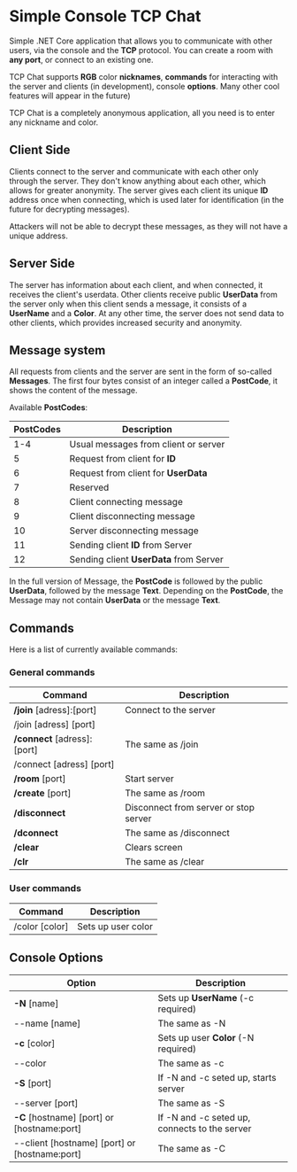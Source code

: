 # Simple Console TCP Chat

Simple .NET Core application that allows you to communicate with other users, via the console and the **TCP** protocol. You can create a room with **any port**, or connect to an existing one.

TCP Chat supports **RGB** color **nicknames**, **commands** for interacting with the server and clients (in development), console **options**. Many other cool features will appear in the future)

TCP Chat is a completely anonymous application, all you need is to enter any nickname and color.

## Client Side

Clients connect to the server and communicate with each other only through the server. They don't know anything about each other, which allows for greater anonymity. The server gives each client its unique **ID** address once when connecting, which is used later for identification (in the future for decrypting messages). 

Attackers will not be able to decrypt these messages, as they will not have a unique address.

## Server Side

The server has information about each client, and when connected, it receives the client's userdata. Other clients receive public **UserData** from the server only when this client sends a message, it consists of a **UserName** and a **Color**. At any other time, the server does not send data to other clients, which provides increased security and anonymity.

## Message system

All requests from clients and the server are sent in the form of so-called **Messages**. The first four bytes consist of an integer called a **PostCode**, it shows the content of the message.

Available **PostCodes**:

|PostCodes|Description|
|--|--|
|1-4|Usual messages from client or server|
|5| Request from client for **ID**|
|6|Request from client for **UserData**|
|7|Reserved|
|8|Client connecting message|
|9|Client disconnecting message|
|10|Server disconnecting message|
|11|Sending client **ID** from Server|
|12|Sending client **UserData** from Server|

In the full version of Message, the **PostCode** is followed by the public **UserData**, followed by the message **Text**. Depending on the **PostCode**, the Message may not contain **UserData** or the message **Text**.

## Commands

Here is a list of currently available commands:

### General commands

|Command|Description|
|--|--|
|**/join** [adress]:[port]|Connect to the server|
|/join [adress] [port]||
|**/connect** [adress]:[port]|The same as /join|
|/connect [adress] [port]||
|**/room** [port]|Start server|
|**/create** [port]|The same as /room|
|**/disconnect**|Disconnect from server or stop server|
|**/dconnect**|The same as /disconnect|
|**/clear**|Clears screen|
|**/clr**|The same as /clear|

### User commands

|Command|Description|
|--|--|
|/color [color]|Sets up user color|


## Console Options

| Option | Description |
|--|--|
|**-N** [name]|Sets up **UserName** (-c required)|
|--name [name]|The same as -N|
|**-c** [color]|Sets up user **Color** (-N required)|
|--color|The same as -c|
|**-S** [port]|If -N and -c seted up, starts server|
|--server [port]|The same as -S|
|**-C** [hostname] [port] or [hostname:port]|If -N and -c seted up, connects to the server|
|--client [hostname] [port] or [hostname:port]|The same as -C|
